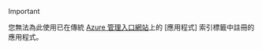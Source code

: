 > [!IMPORTANT]
> 您無法為此使用已在傳統 [Azure 管理入口網站](https://manage.windowsazure.com/)上的 [應用程式] 索引標籤中註冊的應用程式。
> 
> 



<!--HONumber=Nov16_HO2-->



